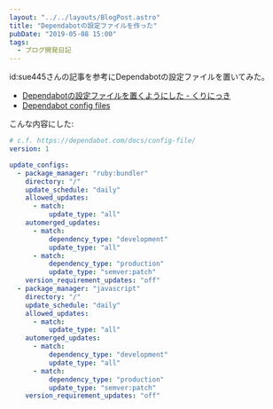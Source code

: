 ```yaml
---
layout: "../../layouts/BlogPost.astro"
title: "Dependabotの設定ファイルを作った"
pubDate: "2019-05-08 15:00"
tags:
  - ブログ開発日記
---
```

id:sue445さんの記事を参考にDependabotの設定ファイルを置いてみた。

- [Dependabotの設定ファイルを置くようにした - くりにっき](https://sue445.hatenablog.com/entry/2019/03/10/151948)
- [Dependabot config files](https://dependabot.com/docs/config-file/)

こんな内容にした:

```yaml
# c.f. https://dependabot.com/docs/config-file/
version: 1

update_configs:
  - package_manager: "ruby:bundler"
    directory: "/"
    update_schedule: "daily"
    allowed_updates:
      - match:
          update_type: "all"
    automerged_updates:
      - match:
          dependency_type: "development"
          update_type: "all"
      - match:
          dependency_type: "production"
          update_type: "semver:patch"
    version_requirement_updates: "off"
  - package_manager: "javascript"
    directory: "/"
    update_schedule: "daily"
    allowed_updates:
      - match:
          update_type: "all"
    automerged_updates:
      - match:
          dependency_type: "development"
          update_type: "all"
      - match:
          dependency_type: "production"
          update_type: "semver:patch"
    version_requirement_updates: "off"
```
